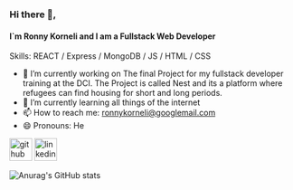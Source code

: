 


### Hi there 👋, 
#### I`m Ronny Korneli and I am a Fullstack Web Developer
Skills:   REACT / Express / MongoDB / JS / HTML / CSS



- 🔭 I’m currently working on The final Project for my fullstack developer training at the DCI.
     The Project is called Nest and its a platform where refugees can find housing for short and long periods.
- 🌱 I’m currently learning all things of the internet 
- 📫 How to reach me: ronnykorneli@googlemail.com 
- 😄 Pronouns: He 

[<img src='https://cdn.jsdelivr.net/npm/simple-icons@3.0.1/icons/github.svg' alt='github' height='40'>](https://github.com/RonnyKorneli)  [<img src='https://cdn.jsdelivr.net/npm/simple-icons@3.0.1/icons/linkedin.svg' alt='linkedin' height='40'>](https://www.linkedin.com/in/RonnyKorneli/)  


![Anurag's GitHub stats](https://github-readme-stats.vercel.app/api?username=RonnyKorneli&show_icons=true&theme=cobalt)




